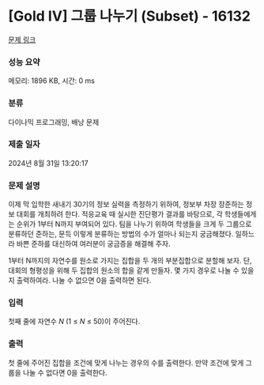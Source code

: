 # [Gold IV] 그룹 나누기 (Subset) - 16132 

[문제 링크](https://www.acmicpc.net/problem/16132) 

### 성능 요약

메모리: 1896 KB, 시간: 0 ms

### 분류

다이나믹 프로그래밍, 배낭 문제

### 제출 일자

2024년 8월 31일 13:20:17

### 문제 설명

<p>이제 막 입학한 새내기 30기의 정보 실력을 측정하기 위하여, 정보부 차장 장준하는 정보 대회를 개최하려 한다. 적응교육 때 실시한 진단평가 결과를 바탕으로, 각 학생들에게는 순위가 1부터 N까지 부여되어 있다. 팀을 나누기 위하여 학생들을 크게 두 그룹으로 분류하던 준하는, 문득 이렇게 분류하는 방법의 수가 얼마나 되는지 궁금해졌다. 일하느라 바쁜 준하를 대신하여 여러분이 궁금증을 해결해 주자.</p>

<p>1부터 N까지의 자연수를 원소로 가지는 집합을 두 개의 부분집합으로 분할해 보자. 단, 대회의 형평성을 위해 두 집합의 원소의 합을 같게 만들자. 몇 가지 경우로 나눌 수 있을지 출력하여라. 나눌 수 없으면 0을 출력하면 된다.</p>

### 입력 

 <p>첫째 줄에 자연수 <em>N</em> (1 ≤ <em>N</em> ≤ 50)이 주어진다.</p>

### 출력 

 <p>첫 줄에 주어진 집합을 조건에 맞게 나누는 경우의 수를 출력한다. 만약 조건에 맞게 그룹을 나눌 수 없다면 0을 출력한다.</p>


